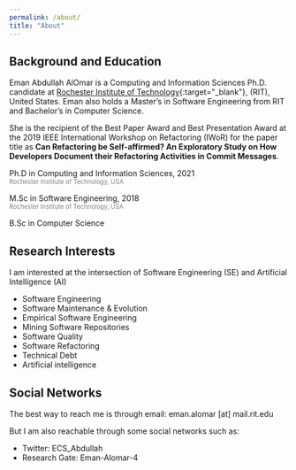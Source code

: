 ```yaml
---
permalink: /about/
title: "About"
---
```



## Background and Education

Eman Abdullah AlOmar is a Computing and Information Sciences Ph.D. candidate at [Rochester Institute of Technology](https://www.rit.edu/){:target="_blank"}, (RIT), United States. 
Eman also holds a Master’s in Software Engineering from RIT and Bachelor’s in Computer Science.

She is the recipient of the Best Paper Award and Best Presentation Award at the 2019 IEEE International Workshop on Refactoring (IWoR) 
for the paper title as **Can Refactoring be Self-affirmed? An Exploratory Study on How Developers Document their Refactoring Activities in Commit Messages**.

<i class="fa fa-graduation-cap"></i> Ph.D in Computing and Information Sciences, 2021
<br> <span style="color:gray; font-size:.8em;"> Rochester Institute of Technology, USA </span>

<i class="fa fa-graduation-cap"></i> M.Sc in Software Engineering, 2018
<br> <span style="color:gray; font-size:.8em;"> Rochester Institute of Technology, USA </span>

<i class="fa fa-graduation-cap"></i> B.Sc in Computer Science
<br> <span style="color:gray; font-size:.8em;"> </span>

## Research Interests

I am interested at the intersection of Software Engineering (SE) and Artificial Intelligence (AI)

- Software Engineering
- Software Maintenance & Evolution
- Empirical Software Engineering
- Mining Software Repositories
- Software Quality
- Software Refactoring
- Technical Debt
- Artificial intelligence



## Social Networks

The best way to reach me is through email: eman.alomar [at] mail.rit.edu
  
But I am also reachable through some social networks such as:
- Twitter: ECS_Abdullah 
- Research Gate: Eman-Alomar-4



